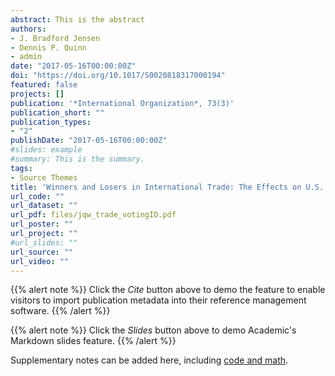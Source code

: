 ```yaml
---
abstract: This is the abstract
authors:
- J. Bradford Jensen
- Dennis P. Quinn
- admin
date: "2017-05-16T00:00:00Z"
doi: "https://doi.org/10.1017/S0020818317000194"
featured: false
projects: []
publication: '*International Organization*, 73(3)'
publication_short: ""
publication_types:
- "2"
publishDate: "2017-05-16T00:00:00Z"
#slides: example
#summary: This is the summary.
tags:
- Source Themes
title: 'Winners and Losers in International Trade: The Effects on U.S. Presidential Voting'
url_code: ""
url_dataset: ""
url_pdf: files/jqw_trade_votingIO.pdf
url_poster: ""
url_project: ""
#url_slides: ""
url_source: ""
url_video: ""
---
```


{{% alert note %}}
Click the *Cite* button above to demo the feature to enable visitors to import publication metadata into their reference management software.
{{% /alert %}}

{{% alert note %}}
Click the *Slides* button above to demo Academic's Markdown slides feature.
{{% /alert %}}

Supplementary notes can be added here, including [code and math](https://sourcethemes.com/academic/docs/writing-markdown-latex/).

